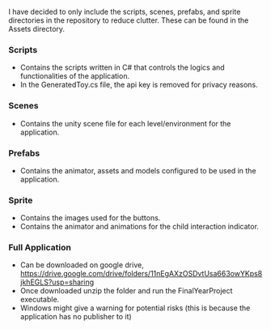 I have decided to only include the scripts, scenes, prefabs, and sprite directories in the repository to reduce clutter. These can be found in the Assets directory.

### Scripts
- Contains the scripts written in C# that controls the logics and functionalities of the application.
- In the GeneratedToy.cs file, the api key is removed for privacy reasons.

### Scenes
- Contains the unity scene file for each level/environment for the application.
  
### Prefabs
- Contains the animator, assets and models configured to be used in the application.
  
### Sprite
- Contains the images used for the buttons.
- Contains the animator and animations for the child interaction indicator.

### Full Application
- Can be downloaded on google drive, https://drive.google.com/drive/folders/11nEgAXzOSDvtUsa663owYKps8jkhEGLS?usp=sharing
- Once downloaded unzip the folder and run the FinalYearProject executable.
- Windows might give a warning for potential risks (this is because the application has no publisher to it)
